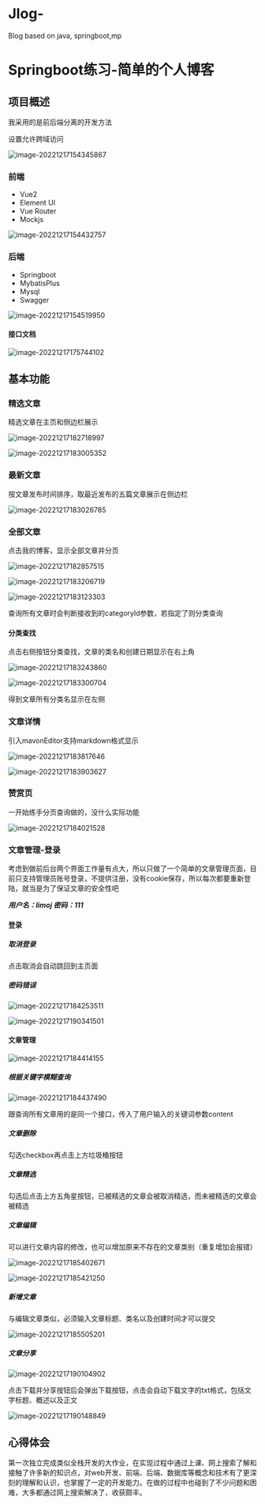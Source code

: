 # Jlog-
Blog based on java, springboot,mp
# Springboot练习-简单的个人博客

## 项目概述

我采用的是前后端分离的开发方法

设置允许跨域访问

![image-20221217154345867](C:\Users\MSI-NB\AppData\Roaming\Typora\typora-user-images\image-20221217154345867.png)



### 前端

- Vue2
- Element UI
- Vue Router
- Mockjs

![image-20221217154432757](C:\Users\MSI-NB\AppData\Roaming\Typora\typora-user-images\image-20221217154432757.png)



### 后端

- Springboot
- MybatisPlus
- Mysql
- Swagger

![image-20221217154519950](C:\Users\MSI-NB\AppData\Roaming\Typora\typora-user-images\image-20221217154519950.png)

#### 接口文档

![image-20221217175744102](C:\Users\MSI-NB\AppData\Roaming\Typora\typora-user-images\image-20221217175744102.png)





## 基本功能

### 精选文章

精选文章在主页和侧边栏展示

![image-20221217182718997](C:\Users\MSI-NB\AppData\Roaming\Typora\typora-user-images\image-20221217182718997.png)

![image-20221217183005352](C:\Users\MSI-NB\AppData\Roaming\Typora\typora-user-images\image-20221217183005352.png)

### 最新文章

按文章发布时间排序，取最近发布的五篇文章展示在侧边栏

![image-20221217183026785](C:\Users\MSI-NB\AppData\Roaming\Typora\typora-user-images\image-20221217183026785.png)

### 全部文章

点击我的博客，显示全部文章并分页

![image-20221217182857515](C:\Users\MSI-NB\AppData\Roaming\Typora\typora-user-images\image-20221217182857515.png)



![image-20221217183206719](C:\Users\MSI-NB\AppData\Roaming\Typora\typora-user-images\image-20221217183206719.png)

![image-20221217183123303](C:\Users\MSI-NB\AppData\Roaming\Typora\typora-user-images\image-20221217183123303.png)

查询所有文章时会判断接收到的categoryId参数，若指定了则分类查询

#### 分类查找

点击右侧按钮分类查找，文章的类名和创建日期显示在右上角

![image-20221217183243860](C:\Users\MSI-NB\AppData\Roaming\Typora\typora-user-images\image-20221217183243860.png)

![image-20221217183300704](C:\Users\MSI-NB\AppData\Roaming\Typora\typora-user-images\image-20221217183300704.png)

得到文章所有分类名显示在左侧

### 文章详情

引入mavonEditor支持markdown格式显示

![image-20221217183817646](C:\Users\MSI-NB\AppData\Roaming\Typora\typora-user-images\image-20221217183817646.png)

![image-20221217183903627](C:\Users\MSI-NB\AppData\Roaming\Typora\typora-user-images\image-20221217183903627.png)



### 赞赏页

一开始练手分页查询做的，没什么实际功能

![image-20221217184021528](C:\Users\MSI-NB\AppData\Roaming\Typora\typora-user-images\image-20221217184021528.png)

### 文章管理-登录

考虑到做前后台两个界面工作量有点大，所以只做了一个简单的文章管理页面，目前只支持管理员账号登录，不提供注册，没有cookie保存，所以每次都要重新登陆，就当是为了保证文章的安全性吧

***用户名：limoj 密码：111***

#### 登录

##### 取消登录

点击取消会自动跳回到主页面

##### 密码错误

![image-20221217184253511](C:\Users\MSI-NB\AppData\Roaming\Typora\typora-user-images\image-20221217184253511.png)

![image-20221217190341501](C:\Users\MSI-NB\AppData\Roaming\Typora\typora-user-images\image-20221217190341501.png)

#### 文章管理

![image-20221217184414155](C:\Users\MSI-NB\AppData\Roaming\Typora\typora-user-images\image-20221217184414155.png)

##### 根据关键字模糊查询

![image-20221217184437490](C:\Users\MSI-NB\AppData\Roaming\Typora\typora-user-images\image-20221217184437490.png)

跟查询所有文章用的是同一个接口，传入了用户输入的关键词参数content

##### 文章删除

勾选checkbox再点击上方垃圾桶按钮

##### 文章精选

勾选后点击上方五角星按钮，已被精选的文章会被取消精选，而未被精选的文章会被精选

##### 文章编辑

可以进行文章内容的修改，也可以增加原来不存在的文章类别（重复增加会报错）

![image-20221217185402671](C:\Users\MSI-NB\AppData\Roaming\Typora\typora-user-images\image-20221217185402671.png)

![image-20221217185421250](C:\Users\MSI-NB\AppData\Roaming\Typora\typora-user-images\image-20221217185421250.png)

##### 新增文章

与编辑文章类似，必须输入文章标题、类名以及创建时间才可以提交

![image-20221217185505201](C:\Users\MSI-NB\AppData\Roaming\Typora\typora-user-images\image-20221217185505201.png)

##### 文章分享

![image-20221217190104902](C:\Users\MSI-NB\AppData\Roaming\Typora\typora-user-images\image-20221217190104902.png)

点击下载并分享按钮后会弹出下载按钮，点击会自动下载文字的txt格式，包括文字标题、概述以及正文

![image-20221217190148849](C:\Users\MSI-NB\AppData\Roaming\Typora\typora-user-images\image-20221217190148849.png)





## 心得体会

第一次独立完成类似全栈开发的大作业，在实现过程中通过上课、网上搜索了解和接触了许多新的知识点，对web开发、前端、后端、数据库等概念和技术有了更深刻的理解和认识，也掌握了一定的开发能力。在做的过程中也碰到了不少问题和困难，大多都通过网上搜索解决了，收获颇丰。
